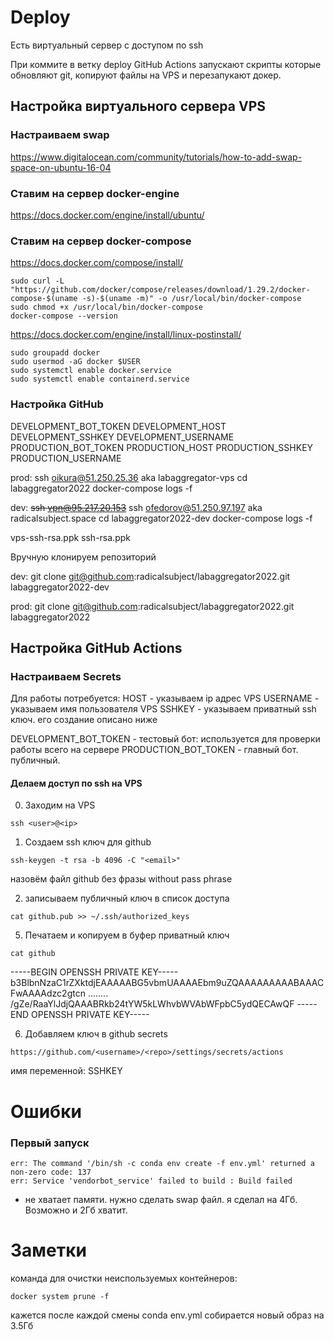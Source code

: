 # Deploy
Есть виртуальный сервер с доступом по ssh

При коммите в ветку deploy GitHub Actions 
запускают скрипты которые обновляют git, 
копируют файлы на VPS и перезапукают докер.

## Настройка виртуального сервера VPS 

### Настраиваем swap

https://www.digitalocean.com/community/tutorials/how-to-add-swap-space-on-ubuntu-16-04

### Ставим на сервер docker-engine

https://docs.docker.com/engine/install/ubuntu/

### Ставим на сервер docker-compose

https://docs.docker.com/compose/install/

```
sudo curl -L "https://github.com/docker/compose/releases/download/1.29.2/docker-compose-$(uname -s)-$(uname -m)" -o /usr/local/bin/docker-compose
sudo chmod +x /usr/local/bin/docker-compose
docker-compose --version
```

https://docs.docker.com/engine/install/linux-postinstall/ 

```
sudo groupadd docker
sudo usermod -aG docker $USER
sudo systemctl enable docker.service
sudo systemctl enable containerd.service
```

### Настройка GitHub

DEVELOPMENT_BOT_TOKEN
DEVELOPMENT_HOST
DEVELOPMENT_SSHKEY
DEVELOPMENT_USERNAME
PRODUCTION_BOT_TOKEN
PRODUCTION_HOST
PRODUCTION_SSHKEY
PRODUCTION_USERNAME

prod:
ssh oikura@51.250.25.36
aka labaggregator-vps
cd labaggregator2022
docker-compose logs -f

dev:
~~ssh vpn@95.217.20.153~~
ssh ofedorov@51.250.97.197
aka radicalsubject.space
cd labaggregator2022-dev
docker-compose logs -f

vps-ssh-rsa.ppk
ssh-rsa.ppk


Вручную клонируем репозиторий


dev:
git clone git@github.com:radicalsubject/labaggregator2022.git labaggregator2022-dev

prod:
git clone git@github.com:radicalsubject/labaggregator2022.git labaggregator2022


## Настройка GitHub Actions

### Настраиваем Secrets

Для работы потребуется:
HOST - указываем ip адрес VPS
USERNAME - указываем имя пользователя VPS
SSHKEY - указываем приватный ssh ключ. его создание описано ниже

DEVELOPMENT_BOT_TOKEN - тестовый бот: используется для проверки работы всего на сервере
PRODUCTION_BOT_TOKEN - главный бот. публичный.

#### Делаем доступ по ssh на VPS

0. Заходим на VPS

`ssh <user>@<ip>`

1. Создаем ssh ключ для github

`ssh-keygen -t rsa -b 4096 -C "<email>"`

назовём файл github
без фразы without pass phrase

2. записываем публичный ключ в список доступа

`cat github.pub >> ~/.ssh/authorized_keys`

5. Печатаем и копируем в буфер приватный ключ

`cat github`

-----BEGIN OPENSSH PRIVATE KEY-----
b3BlbnNzaC1rZXktdjEAAAAABG5vbmUAAAAEbm9uZQAAAAAAAAABAAACFwAAAAdzc2gtcn
........
/gZe/RaaYlJdjQAAABRkb24tYW5kLWhvbWVAbWFpbC5ydQECAwQF
-----END OPENSSH PRIVATE KEY-----

6. Добавляем ключ в github secrets

`https://github.com/<username>/<repo>/settings/secrets/actions`

имя переменной: SSHKEY


# Ошибки

### Первый запуск
```
err: The command '/bin/sh -c conda env create -f env.yml' returned a non-zero code: 137
err: Service 'vendorbot_service' failed to build : Build failed
```
- не хватает памяти. нужно сделать swap файл. я сделал на 4Гб. Возможно и 2Гб хватит.


# Заметки

команда для очистки неиспользуемых контейнеров:
```
docker system prune -f
```
кажется после каждой смены conda env.yml собирается новый образ на 3.5Гб
